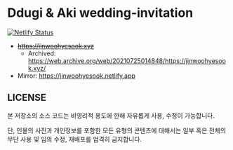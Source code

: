 # Ddugi & Aki wedding-invitation

[![Netlify Status](https://api.netlify.com/api/v1/badges/e4fbdcd9-2365-4209-915e-bb99006ae7cc/deploy-status)](https://app.netlify.com/sites/dduak-wedding/deploys)

* ~~https://jinwoohyesook.xyz~~
  * Archived: https://web.archive.org/web/20210725014848/https://jinwoohyesook.xyz/
* Mirror: https://jinwoohyesook.netlify.app


## LICENSE

본 저장소의 소스 코드는 비영리적 용도에 한해 자유롭게 사용, 수정이 가능합니다. 

단, 인물의 사진과 개인정보를 포함한 모든 유형의 콘텐츠에 대해서는 일부 혹은 전체의 무단 사용 및 임의 수정, 재배포를 엄격히 금지합니다.



